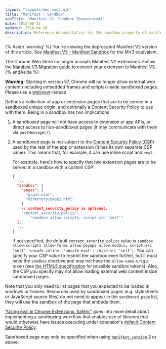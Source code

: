 ```yaml
---
layout: "layouts/doc-post.njk"
title: "Manifest - Sandbox"
seoTitle: "Manifest V2- Sandbox [Deprecated]"
date: 2013-05-12
updated: 2018-04-26
description: Reference documentation for the sandbox property of manifest.json.
---
```


{% Aside 'warning' %}
You're viewing the deprecated Manifest V2 version of this article. See [Manifest V3 - Manifest Sandbox](/docs/extensions/mv3/manifest/sandbox) for the MV3 equivalent.

The Chrome Web Store no longer accepts Manifest V2 extensions. Follow the [Manifest V3 Migration guide](/docs/extensions/migrating) to convert your extension to Manifest V3.
{% endAside %}

**_Warning:_** Starting in version 57, Chrome will no longer allow external web content (including
embedded frames and scripts) inside sandboxed pages. Please use a [webview][1] instead.

Defines a collection of app or extension pages that are to be served in a sandboxed unique origin,
and optionally a Content Security Policy to use with them. Being in a sandbox has two implications:

1.  A sandboxed page will not have access to extension or app APIs, or direct access to
    non-sandboxed pages (it may communicate with them via `postMessage()`).
2.  A sandboxed page is not subject to the [Content Security Policy (CSP)][2] used by the rest of
    the app or extension (it has its own separate CSP value). This means that, for example, it can
    use inline script and `eval`.

    For example, here's how to specify that two extension pages are to be served in a sandbox with a
    custom CSP:

    ```json
    {
      ...
      "sandbox": {
        "pages": [
          "page1.html",
          "directory/page2.html"
        ]
        // content_security_policy is optional.
        "content_security_policy":
            "sandbox allow-scripts; script-src 'self'"
      ],
      ...
    }
    ```

    If not specified, the default `content_security_policy` value is
    `sandbox allow-scripts allow-forms allow-popups allow-modals; script-src 'self' 'unsafe-inline' 'unsafe-eval'; child-src 'self';`.
    You can specify your CSP value to restrict the sandbox even further, but it must have the
    `sandbox` directive and may not have the `allow-same-origin` token (see [the HTML5
    specification][3] for possible sandbox tokens). Also, the CSP you specify may not allow loading
    external web content inside sandboxed pages.

Note that you only need to list pages that you expected to be loaded in windows or frames. Resources
used by sandboxed pages (e.g. stylesheets or JavaScript source files) do not need to appear in the
`sandboxed_page` list, they will use the sandbox of the page that embeds them.

["Using eval in Chrome Extensions. Safely."][4] goes into more detail about implementing a
sandboxing workflow that enables use of libraries that would otherwise have issues executing under
extension's [default Content Security Policy][5].

Sandboxed page may only be specified when using [`manifest_version`][6] 2 or above.

[1]: /docs/apps/webview_tag
[2]: /docs/extensions/mv2/contentSecurityPolicy
[3]: https://html.spec.whatwg.org/multipage/iframe-embed-object.html#attr-iframe-sandbox
[4]: /docs/extensions/mv2/sandboxingEval
[5]: /docs/extensions/mv2/contentSecurityPolicy
[6]: /docs/extensions/mv2/tabs#manifest_version
